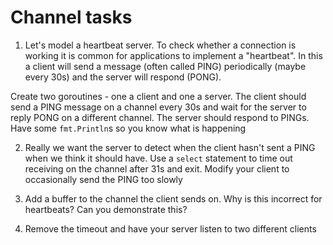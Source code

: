 # Channel tasks

1. Let's model a heartbeat server. To check whether a connection is working it is common for applications to implement a "heartbeat". In this a client will send a message (often called PING) periodically (maybe every 30s) and the server will respond (PONG).

Create two goroutines - one a client and one a server. The client should send a PING message on a channel every 30s and wait for the server to reply PONG on a different channel. The server should respond to PINGs. Have some `fmt.Println`s so you know what is happening

2. Really we want the server to detect when the client hasn't sent a PING when we think it should have. Use a `select` statement to time out receiving on the channel after 31s and exit. Modify your client to occasionally send the PING too slowly

3. Add a buffer to the channel the client sends on. Why is this incorrect for heartbeats? Can you demonstrate this?

4. Remove the timeout and have your server listen to two different clients
